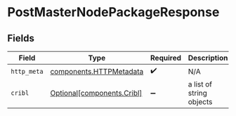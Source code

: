 # PostMasterNodePackageResponse


## Fields

| Field                                                              | Type                                                               | Required                                                           | Description                                                        |
| ------------------------------------------------------------------ | ------------------------------------------------------------------ | ------------------------------------------------------------------ | ------------------------------------------------------------------ |
| `http_meta`                                                        | [components.HTTPMetadata](../../models/components/httpmetadata.md) | :heavy_check_mark:                                                 | N/A                                                                |
| `cribl`                                                            | [Optional[components.Cribl]](../../models/components/cribl.md)     | :heavy_minus_sign:                                                 | a list of string objects                                           |